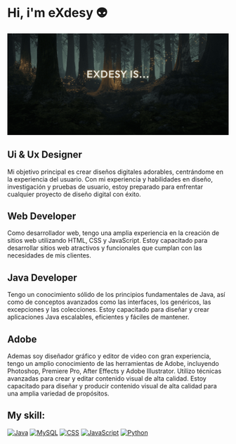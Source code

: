 # Hi, i'm eXdesy 👽

![eXdesy](https://github.com/eXdesy/eXdesy/blob/master/img/banner.png)

## Ui & Ux Designer
Mi objetivo principal es crear diseños digitales adorables, centrándome en la experiencia del usuario. Con mi experiencia y habilidades en diseño, investigación y pruebas de usuario, estoy preparado para enfrentar cualquier proyecto de diseño digital con éxito.

## Web Developer
Como desarrollador web, tengo una amplia experiencia en la creación de sitios web utilizando HTML, CSS y JavaScript. Estoy capacitado para desarrollar sitios web atractivos y funcionales que cumplan con las necesidades de mis clientes.

## Java Developer
Tengo un conocimiento sólido de los principios fundamentales de Java, así como de conceptos avanzados como las interfaces, los genéricos, las excepciones y las colecciones. Estoy capacitado para diseñar y crear aplicaciones Java escalables, eficientes y fáciles de mantener.

## Adobe
Ademas soy diseñador gráfico y editor de video con gran experiencia, tengo un amplio conocimiento de las herramientas de Adobe, incluyendo Photoshop, Premiere Pro, After Effects y Adobe Illustrator. Utilizo técnicas avanzadas para crear y editar contenido visual de alta calidad. Estoy capacitado para diseñar y producir contenido visual de alta calidad para una amplia variedad de propósitos.

## My skill:
[![Java](https://img.shields.io/badge/Java-FA7343?style=for-the-badge&logo=java&logoColor=white&labelColor=101010)]()
[![MySQL](https://img.shields.io/badge/MySQL-1575F9?style=for-the-badge&labelColor=101010)]()
[![CSS](https://img.shields.io/badge/CSS-2D2D2D?style=for-the-badge&labelColor=101010)]()
[![JavaScript](https://img.shields.io/badge/JavaScript-F7DF1E?style=for-the-badge&labelColor=101010)]()
[![Python](https://img.shields.io/badge/Python-47A248?style=for-the-badge&labelColor=101010)]()
